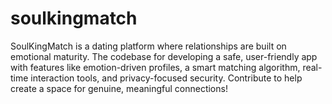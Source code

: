 # soulkingmatch
SoulKingMatch is a dating platform where relationships are built on emotional maturity. The codebase for developing a safe, user-friendly app with features like emotion-driven profiles, a smart matching algorithm, real-time interaction tools, and privacy-focused security. Contribute to help create a space for genuine, meaningful connections!
